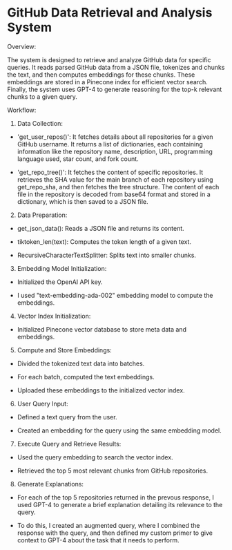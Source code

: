 # GitHub Data Retrieval and Analysis System
Overview:

The system is designed to retrieve and analyze GitHub data for specific queries. It reads parsed GitHub data from a JSON file, tokenizes and chunks the text, and then computes embeddings for these chunks. These embeddings are stored in a Pinecone index for efficient vector search. Finally, the system uses GPT-4 to generate reasoning for the top-k relevant chunks to a given query.

Workflow: 

1. Data Collection:

* 'get_user_repos()': It fetches details about all repositories for a given GitHub username. It returns a list of dictionaries, each containing information like the repository name, description, URL, programming language used, star count, and fork count.

* 'get_repo_tree()': It fetches the content of specific repositories. It retrieves the SHA value for the main branch of each repository using get_repo_sha, and then fetches the tree structure. The content of each file in the repository is decoded from base64 format and stored in a dictionary, which is then saved to a JSON file.

2. Data Preparation: 

* get_json_data(): Reads a JSON file and returns its content.

* tiktoken_len(text): Computes the token length of a given text.

* RecursiveCharacterTextSplitter: Splits text into smaller chunks.

3. Embedding Model Initialization:
   
* Initialized the OpenAI API key.
  
* I used "text-embedding-ada-002" embedding model to compute the embeddings.

4. Vector Index Initialization:
   
* Initialized Pinecone vector database to store meta data and embeddings. 

5. Compute and Store Embeddings:

* Divided the tokenized text data into batches.
  
* For each batch, computed the text embeddings.
  
*  Uploaded these embeddings to the initialized vector index.

6. User Query Input:
   
* Defined a text query from the user.
  
*  Created an embedding for the query using the same embedding model.

7. Execute Query and Retrieve Results:
   
* Used the query embedding to search the vector index.
  
*  Retrieved the top 5 most relevant chunks from GitHub repositories.

8. Generate Explanations:
   
* For each of the top 5 repositories returned in the prevous response, I used GPT-4 to generate a brief explanation detailing its relevance to the query.
  
* To do this, I created an augmented query, where I combined the response with the query, and then defined my custom primer to give context to GPT-4 about the task that it needs to perform. 
